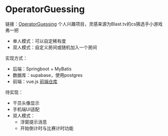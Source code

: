 # OperatorGuessing
链接：[OperatorGuessing](https://operatorguessing.onrender.com/)
个人兴趣项目，灵感来源为Blast.tv的cs猜选手小游戏弗一把

- 单人模式：可以自定稀有度
- 双人模式：自定义房间或随机加入一个房间

实现方式：
- 后端：Springboot + MyBatis
- 数据库：supabase，使用postgres
- 前端：vue.js [前端仓库](https://github.com/SNINMNON/OperatingGuessing-frontend)

待实现：
- 干员头像显示
- 手机端UI适配
- 双人模式：
  - 浮窗提示消息
  - 开始倒计时与比赛计时功能
